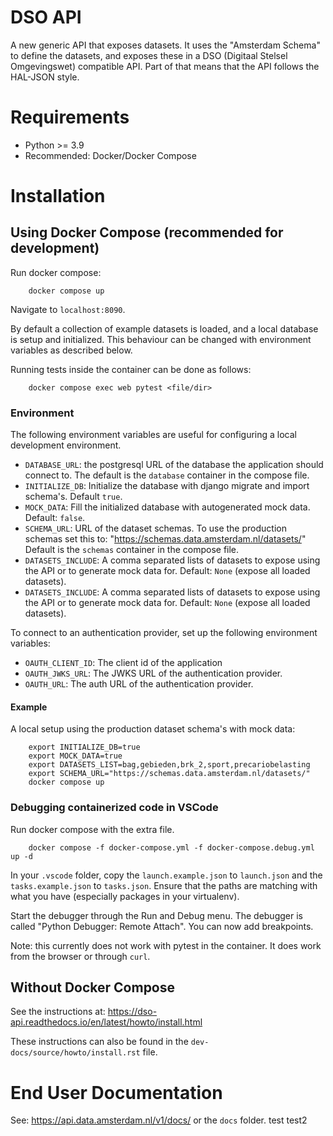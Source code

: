 # DSO API

A new generic API that exposes datasets.
It uses the "Amsterdam Schema" to define the datasets,
and exposes these in a DSO (Digitaal Stelsel Omgevingswet) compatible API.
Part of that means that the API follows the HAL-JSON style.

# Requirements

* Python >= 3.9
* Recommended: Docker/Docker Compose

# Installation

## Using Docker Compose (recommended for development)

Run docker compose:
```
    docker compose up
```

Navigate to `localhost:8090`.

By default a collection of example datasets is loaded, and a local database is setup and initialized.
This behaviour can be changed with environment variables as described below.

Running tests inside the container can be done as follows:
```
    docker compose exec web pytest <file/dir>
```

### Environment

The following environment variables are useful for configuring a local development environment.

* `DATABASE_URL`: the postgresql URL of the database the application should connect to.
    The default is the `database` container in the compose file.
* `INITIALIZE_DB`: Initialize the database with django migrate and import schema's. Default `true`.
* `MOCK_DATA`: Fill the initialized database with autogenerated mock data. Default: `false`.
* `SCHEMA_URL`: URL of the dataset schemas. To use the production schemas set this to:
    "https://schemas.data.amsterdam.nl/datasets/"
    Default is the `schemas` container in the compose file.
* `DATASETS_INCLUDE`: A comma separated lists of datasets to expose using the API or to generate mock data for.
    Default: `None` (expose all loaded datasets).
* `DATASETS_INCLUDE`: A comma separated lists of datasets to expose using the API or to generate mock data for.
    Default: `None` (expose all loaded datasets).

To connect to an authentication provider, set up the following environment variables:
* `OAUTH_CLIENT_ID`: The client id of the application
* `OAUTH_JWKS_URL`: The JWKS URL of the authentication provider.
* `OAUTH_URL`:  The auth URL of the authentication provider.

#### Example
A local setup using the production dataset schema's with mock data:
```
    export INITIALIZE_DB=true
    export MOCK_DATA=true
    export DATASETS_LIST=bag,gebieden,brk_2,sport,precariobelasting
    export SCHEMA_URL="https://schemas.data.amsterdam.nl/datasets/"
    docker compose up
```

### Debugging containerized code in VSCode
Run docker compose with the extra file.
```
    docker compose -f docker-compose.yml -f docker-compose.debug.yml up -d
```

In your `.vscode` folder, copy the `launch.example.json` to `launch.json` and the
`tasks.example.json` to `tasks.json`. Ensure that the paths are matching with what you
have (especially packages in your virtualenv).

Start the debugger through the Run and Debug menu. The debugger is called "Python Debugger:
Remote Attach". You can now add breakpoints.

Note: this currently does not work with pytest in the container. It does work from the browser
or through `curl`.

## Without Docker Compose
See the instructions at: <https://dso-api.readthedocs.io/en/latest/howto/install.html>

These instructions can also be found in the ``dev-docs/source/howto/install.rst`` file.

# End User Documentation

See: <https://api.data.amsterdam.nl/v1/docs/> or the ``docs`` folder.
test
test2
